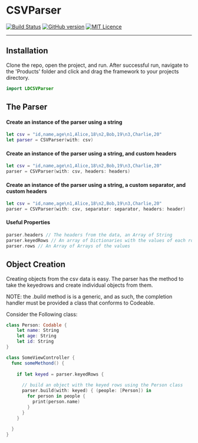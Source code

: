 
# CSVParser

[![Build Status](https://travis-ci.org/russell-davis/LDCSVParser.svg?branch=master)](https://travis-ci.org/russell-davis/CSVParser)
[![GitHub version](https://badge.fury.io/gh/russell-davis%2FLDCSVParser.svg)](https://badge.fury.io/gh/russell-davis%2FLDCSVParser)
[![MIT Licence](https://badges.frapsoft.com/os/mit/mit.svg?v=103)](https://opensource.org/licenses/mit-license.php)




___


## Installation
Clone the repo, open the project, and run. After successful run, navigate to the 'Products' folder and click and drag the framework to your projects directory.

```swift
import LDCSVParser
```


## The Parser
#### Create an instance of the parser using a string
``` swift
let csv = "id,name,age\n1,Alice,18\n2,Bob,19\n3,Charlie,20"
let parser = CSVParser(with: csv)
```

#### Create an instance of the parser using a string, and custom headers
``` swift
let csv = "id,name,age\n1,Alice,18\n2,Bob,19\n3,Charlie,20"
parser = CSVParser(with: csv, headers: headers)
```

#### Create an instance of the parser using a string, a custom separator, and custom headers
``` swift
let csv = "id,name,age\n1,Alice,18\n2,Bob,19\n3,Charlie,20"
parser = CSVParser(with: csv, separator: separator, headers: header)
```
#### Useful Properties
``` swift
parser.headers // The headers from the data, an Array of String
parser.keyedRows // An array of Dictionaries with the values of each row keyed to the header
parser.rows // An Array of Arrays of the values
```


## Object Creation

Creating objects from the csv data is easy. The parser has the method to take the keyedrows and create individual objects from them.

NOTE: the .build method is is a generic, and as such, the completion handler must be provided a class that conforms to Codeable.

Consider the Following class:
``` swift 
class Person: Codable {
    let name: String
    let age: String
    let id: String
}

class SomeViewController {
  func someMethond() {
  
    if let keyed = parser.keyedRows {
      
      // build an object with the keyed rows using the Person class
      parser.build(with: keyed) { (people: [Person]) in
        for person in people {
          print(person.name)
        }
      }
    }
    
  }
}
```
